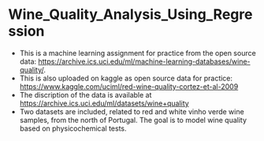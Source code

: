 # Wine_Quality_Analysis_Using_Regression
- This is a machine learning assignment for practice from the open source data: https://archive.ics.uci.edu/ml/machine-learning-databases/wine-quality/.
- This is also uploaded on kaggle as open source data for practice: https://www.kaggle.com/uciml/red-wine-quality-cortez-et-al-2009
- The discription of the data is available at https://archive.ics.uci.edu/ml/datasets/wine+quality
- Two datasets are included, related to red and white vinho verde wine samples, from the north of Portugal. The goal is to model wine quality based on physicochemical tests.
